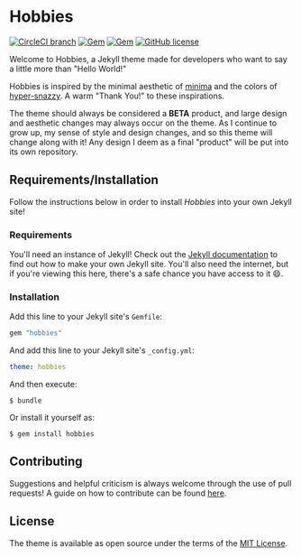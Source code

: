 # Hobbies

[![CircleCI branch](https://img.shields.io/circleci/project/github/HobbieJ/Hobbies/master.svg?longCache=true&style=for-the-badge)](https://circleci.com/gh/HobbieJ/Hobbies/tree/master)
[![Gem](https://img.shields.io/gem/v/hobbies.svg?longCache=true&style=for-the-badge&colorB=blue)](https://rubygems.org/gems/hobbies)
[![Gem](https://img.shields.io/gem/dt/hobbies.svg?longCache=true&style=for-the-badge&colorB=blue)](https://rubygems.org/gems/hobbies)
[![GitHub license](https://img.shields.io/github/license/HobbieJ/Hobbies.svg?longCache=true&style=for-the-badge)](https://github.com/HobbieJ/Hobbies/blob/master/LICENSE.txt)

Welcome to Hobbies, a Jekyll theme made for developers who want to say a little more than "Hello World!"

Hobbies is inspired by the minimal aesthetic of [minima](https://github.com/jekyll/minima) and the colors of [hyper-snazzy](https://github.com/sindresorhus/hyper-snazzy). A warm "Thank You!" to these inspirations.

The theme should always be considered a **BETA** product, and large design and aesthetic changes may always occur on the theme. As I continue to grow up, my sense of style and design changes, and so this theme will change along with it! Any design I deem as a final "product" will be put into its own repository.

## Requirements/Installation

Follow the instructions below in order to install *Hobbies* into your own Jekyll site!

### Requirements

You'll need an instance of Jekyll! Check out the [Jekyll documentation](https://jekyllrb.com/docs/home/) to find out how to make your own Jekyll site. You'll also need the internet, but if you're viewing this here, there's a safe chance you have access to it 😄.

### Installation

Add this line to your Jekyll site's `Gemfile`:

```ruby
gem "hobbies"
```

And add this line to your Jekyll site's `_config.yml`:

```yaml
theme: hobbies
```

And then execute:

    $ bundle

Or install it yourself as:

    $ gem install hobbies

## Contributing

Suggestions and helpful criticism is always welcome through the use of pull requests! A guide on how to contribute can be found [here](https://github.com/HobbieJ/Hobbies/blob/master/CONTRIBUTING.md).

## License

The theme is available as open source under the terms of the [MIT License](https://opensource.org/licenses/MIT).